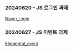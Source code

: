 ### 20240620 - JS 로그인 과제
[Naver_login](https://github.com/clouood111/js-homework/tree/main/mission01/naver_login)


### 20240627 - JS 이벤트 과제
[Elemental_event](https://github.com/clouood111/js-homework/blob/main/mission02/README.md)

